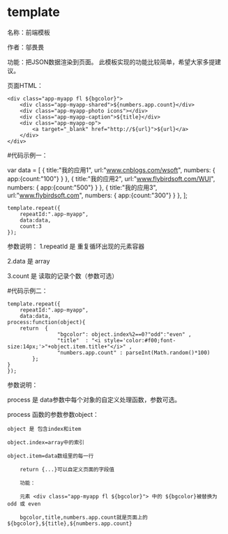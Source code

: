 # template
名称：前端模板

作者：邬畏畏

功能：把JSON数据渲染到页面。
      此模板实现的功能比较简单，希望大家多提建议。

页面HTML：

    <div class="app-myapp fl ${bgcolor}">
        <div class="app-myapp-shared">${numbers.app.count}</div>
        <div class="app-myapp-photo icons"></div>
        <div class="app-myapp-caption">${title}</div>
        <div class="app-myapp-op">
            <a target="_blank" href="http://${url}">${url}</a>
        </div>
    </div>

#代码示例一：

var data = [
        {
        	title:"我的应用1",
            url:"www.cnblogs.com/wsoft",
        	numbers:
        	{
        		app:{count:"100"}
        	}
        },
        {
        	title:"我的应用2",
            url:"www.flybirdsoft.com/WUI",
            numbers:
            {
                app:{count:"500"}
            }
        },
        {
        	title:"我的应用3",
            url:"www.flybirdsoft.com",
            numbers:
            {
                app:{count:"300"}
            }
        },
];


    template.repeat({
        repeatId:".app-myapp",
        data:data,
        count:3
    });


参数说明：
1.repeatId 是 重复循环出现的元素容器

2.data 是 array

3.count 是 读取的记录个数（参数可选）


#代码示例二：

    template.repeat({
        repeatId:".app-myapp",
        data:data,
	process:function(object){
		return  {
                    "bgcolor": object.index%2==0?"odd":"even" ,
                    "title"  : "<i style='color:#f00;font-size:14px;'>"+object.item.title+"</i>" ,
                    "numbers.app.count" : parseInt(Math.random()*100)
            };
	}
    });

参数说明：

process 是 data参数中每个对象的自定义处理函数，参数可选。

process	函数的参数参数object：

	object 是 包含index和item
	
	object.index=array中的索引
	
	object.item=data数组里的每一行
	
        return {...}可以自定义页面的字段值
        
        功能： 
        
        元素 <div class="app-myapp fl ${bgcolor}"> 中的 ${bgcolor}被替换为 odd 或 even
        
        bgcolor,title,numbers.app.count就是页面上的${bgcolor},${title},${numbers.app.count}
        
	



